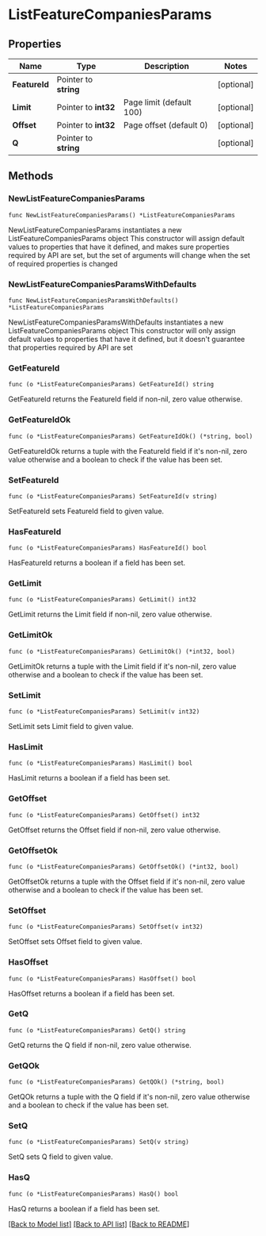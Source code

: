 # ListFeatureCompaniesParams

## Properties

Name | Type | Description | Notes
------------ | ------------- | ------------- | -------------
**FeatureId** | Pointer to **string** |  | [optional] 
**Limit** | Pointer to **int32** | Page limit (default 100) | [optional] 
**Offset** | Pointer to **int32** | Page offset (default 0) | [optional] 
**Q** | Pointer to **string** |  | [optional] 

## Methods

### NewListFeatureCompaniesParams

`func NewListFeatureCompaniesParams() *ListFeatureCompaniesParams`

NewListFeatureCompaniesParams instantiates a new ListFeatureCompaniesParams object
This constructor will assign default values to properties that have it defined,
and makes sure properties required by API are set, but the set of arguments
will change when the set of required properties is changed

### NewListFeatureCompaniesParamsWithDefaults

`func NewListFeatureCompaniesParamsWithDefaults() *ListFeatureCompaniesParams`

NewListFeatureCompaniesParamsWithDefaults instantiates a new ListFeatureCompaniesParams object
This constructor will only assign default values to properties that have it defined,
but it doesn't guarantee that properties required by API are set

### GetFeatureId

`func (o *ListFeatureCompaniesParams) GetFeatureId() string`

GetFeatureId returns the FeatureId field if non-nil, zero value otherwise.

### GetFeatureIdOk

`func (o *ListFeatureCompaniesParams) GetFeatureIdOk() (*string, bool)`

GetFeatureIdOk returns a tuple with the FeatureId field if it's non-nil, zero value otherwise
and a boolean to check if the value has been set.

### SetFeatureId

`func (o *ListFeatureCompaniesParams) SetFeatureId(v string)`

SetFeatureId sets FeatureId field to given value.

### HasFeatureId

`func (o *ListFeatureCompaniesParams) HasFeatureId() bool`

HasFeatureId returns a boolean if a field has been set.

### GetLimit

`func (o *ListFeatureCompaniesParams) GetLimit() int32`

GetLimit returns the Limit field if non-nil, zero value otherwise.

### GetLimitOk

`func (o *ListFeatureCompaniesParams) GetLimitOk() (*int32, bool)`

GetLimitOk returns a tuple with the Limit field if it's non-nil, zero value otherwise
and a boolean to check if the value has been set.

### SetLimit

`func (o *ListFeatureCompaniesParams) SetLimit(v int32)`

SetLimit sets Limit field to given value.

### HasLimit

`func (o *ListFeatureCompaniesParams) HasLimit() bool`

HasLimit returns a boolean if a field has been set.

### GetOffset

`func (o *ListFeatureCompaniesParams) GetOffset() int32`

GetOffset returns the Offset field if non-nil, zero value otherwise.

### GetOffsetOk

`func (o *ListFeatureCompaniesParams) GetOffsetOk() (*int32, bool)`

GetOffsetOk returns a tuple with the Offset field if it's non-nil, zero value otherwise
and a boolean to check if the value has been set.

### SetOffset

`func (o *ListFeatureCompaniesParams) SetOffset(v int32)`

SetOffset sets Offset field to given value.

### HasOffset

`func (o *ListFeatureCompaniesParams) HasOffset() bool`

HasOffset returns a boolean if a field has been set.

### GetQ

`func (o *ListFeatureCompaniesParams) GetQ() string`

GetQ returns the Q field if non-nil, zero value otherwise.

### GetQOk

`func (o *ListFeatureCompaniesParams) GetQOk() (*string, bool)`

GetQOk returns a tuple with the Q field if it's non-nil, zero value otherwise
and a boolean to check if the value has been set.

### SetQ

`func (o *ListFeatureCompaniesParams) SetQ(v string)`

SetQ sets Q field to given value.

### HasQ

`func (o *ListFeatureCompaniesParams) HasQ() bool`

HasQ returns a boolean if a field has been set.


[[Back to Model list]](../README.md#documentation-for-models) [[Back to API list]](../README.md#documentation-for-api-endpoints) [[Back to README]](../README.md)


